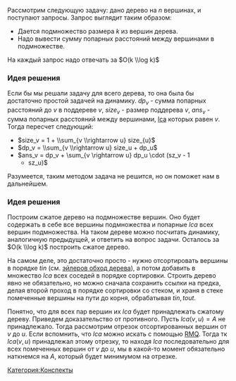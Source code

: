 Рассмотрим следующую задачу: дано дерево на $n$ вершинах, и поступают
запросы. Запрос выглядит таким образом:

  - Дается подмножество размера $k$ из вершин дерева.
  - Надо вывести сумму попарных расстояний между вершинами в
    подмножестве.

На каждый запрос надо отвечать за $O(k \\log k)$

### Идея решения

Если бы мы решали задачу для всего дерева, то она была бы достаточно
простой задачей на динамику. $dp_v$ - сумма попарных расстояний до
$v$ в поддереве $v$, $size_v$ - размер поддерева $v$, $ans_v$ - сумма
попарных расстояний между вершинами, [lca](lca "wikilink") которых
равен $v$. Тогда пересчет следующий:

  - $size_v = 1 + \\sum_{v \\rightarrow u} size_{u}$
  - $dp_v = \\sum_{v \\rightarrow u} size_u + dp_u$
  - $ans_v = dp_v + \\sum_{v \\rightarrow u} dp_u \\cdot (sz_v - 1
    - sz_u)$

Разумеется, таким методом задача не решится, но он поможет нам в
дальнейшем.

### Идея решения

Построим сжатое дерево на подмножестве вершин. Оно будет содержать в
себе все вершины подмножества и попарные $lca$ всех вершин
подмножества. На таком дереве можно посчитать динамику,
аналогичную предыдущей, и ответить на вопрос задачи. Осталось за
$O(k \\log k)$ построить сжатое дерево.

На самом деле, это достаточно просто - нужно отсортировать вершины в
порядке $tin$ (см. [эйлеров обход
дерева](эйлеров_обход_дерева "wikilink")), а
потом добавить в множество $lca$ всех соседей в порядке сортировки.
Строить дерево явно не обязательно, но можно сначала сохранить ссылки
на предка, делая второй проход в порядке сортировки со стеком, и храня
в стеке помеченные вершины на пути до корня, обрабатывая $tin, tout$.

Понятно, что для всех пар вершин их $lca$ будет принадлежать сжатому
дереву. Приведем доказательство от противного. Пусть $lca(v, u) = A$
не принадлежало. Тогда рассмотрим отрезок отсортированных вершин от $v$
до $u$. Если вспомнить, что $lca$ можно искать с помощью
[RMQ](LCA#RMQ_на_эйлеровом_обходе "wikilink"). Тогда тк $lca(v, u)$
принадлежал этому отрезку, то находя $lca$ последовательно для всех
помеченных вершин от $v$ до $u$, мы в какой-то момент обязательно
наткнемся на $A$, который будет минимумом на отрезке.

[Категория:Конспекты](Категория:Конспекты "wikilink")